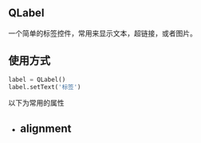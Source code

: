 ## QLabel
一个简单的标签控件，常用来显示文本，超链接，或者图片。

## 使用方式
```python
label = QLabel()
label.setText('标签')
```
以下为常用的属性
- alignment
  - 